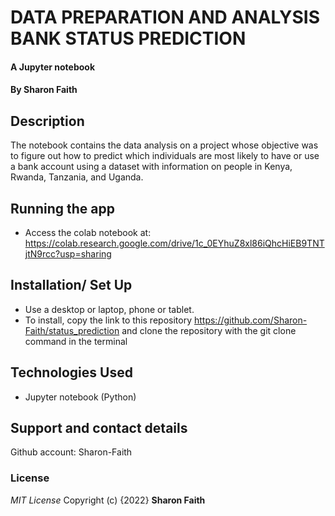 #  DATA PREPARATION AND ANALYSIS BANK STATUS PREDICTION
#### A Jupyter notebook
#### By **Sharon Faith**
## Description
The notebook contains the data analysis on a project whose objective was to figure out how to predict which individuals are most likely to have or use a bank account using a dataset with information on people in Kenya, Rwanda, Tanzania, and Uganda.
## Running the app
*  Access the colab notebook at: https://colab.research.google.com/drive/1c_0EYhuZ8xl86iQhcHiEB9TNTjtN9rcc?usp=sharing

## Installation/ Set Up
* Use a desktop or laptop, phone or tablet.
* To install, copy the link to this repository https://github.com/Sharon-Faith/status_prediction and clone the repository with the git clone command in the terminal


## Technologies Used
* Jupyter notebook (Python)


## Support and contact details
Github account: Sharon-Faith

### License
*MIT License*
Copyright (c) {2022} **Sharon Faith**

